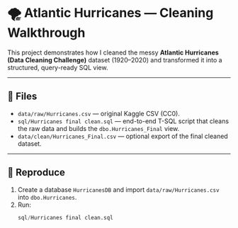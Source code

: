 # 🌪️ Atlantic Hurricanes — Cleaning Walkthrough

This project demonstrates how I cleaned the messy **Atlantic Hurricanes (Data Cleaning Challenge)** dataset (1920–2020) and transformed it into a structured, query-ready SQL view.

---

## 📂 Files
- `data/raw/Hurricanes.csv` — original Kaggle CSV (CC0).
- `sql/Hurricanes final clean.sql` — end-to-end T-SQL script that cleans the raw data and builds the `dbo.Hurricanes_Final` view.
- `data/clean/Hurricanes_Final.csv` — optional export of the final cleaned dataset.

---

## 🔄 Reproduce

1. Create a database `HurricanesDB` and import `data/raw/Hurricanes.csv` into `dbo.Hurricanes`.
2. Run:
   ```sql
   sql/Hurricanes final clean.sql
